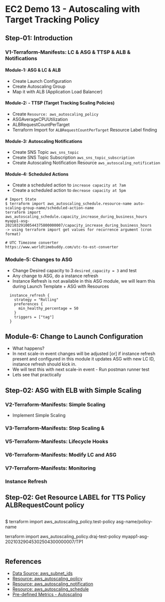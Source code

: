 # EC2 Demo 13 - Autoscaling with Target Tracking Policy

## Step-01: Introduction
### V1-Terraform-Manifests: LC & ASG & TTSP & ALB & Notifications
#### Module-1: ASG & LC & ALB
- Create Launch Configuration
- Create Autoscaling Group
- Map it with ALB (Application Load Balancer)

#### Module-2: - TTSP (Target Tracking Scaling Policies)
- Create `Resource: aws_autoscaling_policy` 
- ASGAverageCPUUtilization
- ALBRequestCountPerTarget
- Terraform Import for `ALBRequestCountPerTarget` Resource Label finding
#### Module-3: Autoscaling Notifications
- Create SNS Topic `aws_sns_topic`
- Create SNS Topic Subscription `aws_sns_topic_subscription`
- Create Autoscaling Notification Resource  `aws_autoscaling_notification`
#### Module-4: Scheduled Actions
- Create a scheduled action to `increase capacity at 7am`
- Create a scheduled action to `decrease capacity at 5pm`
```t
# Import State
$ terraform import aws_autoscaling_schedule.resource-name auto-scaling-group-name/scheduled-action-name
terraform import aws_autoscaling_schedule.capacity_increase_during_business_hours	 myapp1-asg-20210329100544375800000007/capacity_increase_during_business_hours	
-> using terraform import get values for recurrence argument (cron format)

# UTC Timezone converter
https://www.worldtimebuddy.com/utc-to-est-converter
```

### Module-5: Changes to ASG
- Change Desired capacity to 3 `desired_capacity = 3` and test
- Any change to ASG, do a instance refresh
- Instance Refresh is not available in this ASG module, we will learn this during Launch Template + ASG with Resources
```t
  instance_refresh {
    strategy = "Rolling"
    preferences {
      min_healthy_percentage = 50
    }
    triggers = ["tag"]
  }
```

## Module-6: Change to Launch Configuration
- What happens?
- In next scale-in event changes will be adjusted [or] if instance refresh present and configured in this module it updates ASG with new LC ID, instance refresh should kick in.
- We will test this with next scale-in event - Run postman runner test
- Lets see that practically




## Step-02: ASG with ELB with Simple Scaling 
### V2-Terraform-Manifests: Simple Scaling 
- Implement Simple Scaling 

### V3-Terraform-Manifests: Step Scaling & 


### V5-Terraform-Manifests: Lifecycle Hooks

### V6-Terraform-Manifests: Modify LC and ASG

### V7-Terraform-Manifests: Monitoring

### Instance Refresh






## Step-02: Get Resource LABEL for TTS Policy ALBRequestCount policy

```
```
$ terraform import aws_autoscaling_policy.test-policy asg-name/policy-name

terraform import aws_autoscaling_policy.draj-test-policy myapp1-asg-20210329045302504300000007/TP1
```

```

## References
- [Data Source: aws_subnet_ids](https://registry.terraform.io/providers/hashicorp/aws/latest/docs/data-sources/subnet_ids)
- [Resource: aws_autoscaling_policy](https://registry.terraform.io/providers/hashicorp/aws/latest/docs/resources/autoscaling_policy)
- [Resource: aws_autoscaling_notification](https://registry.terraform.io/providers/hashicorp/aws/latest/docs/resources/autoscaling_notification)
- [Resource: aws_autoscaling_schedule](https://registry.terraform.io/providers/hashicorp/aws/latest/docs/resources/autoscaling_schedule)
- [Pre-defined Metrics - Autoscaling](https://docs.aws.amazon.com/autoscaling/ec2/APIReference/API_PredefinedMetricSpecification.html)
